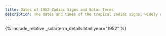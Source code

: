 ```yaml
---
title: Dates of 1952 Zodiac Signs and Solar Terms
description: The dates and times of the tropical zodiac signs, widely used in western astrology, and solar terms of year 1952
---
```

{% include_relative _solarterm_details.html year="1952" %}
